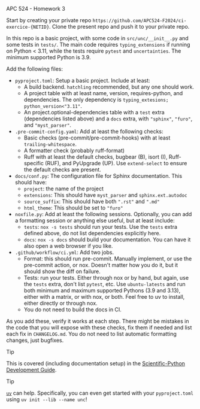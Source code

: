 APC 524 - Homework 3

Start by creating your private repo
`https://github.com/APC524-F2024/ci-exercice-{NETID}`. Clone the present repo
and push it to your private repo.

In this repo is a basic project, with some code in `src/unc/__init__.py` and
some tests in `tests/`. The main code requires `typing_extensions` if running
on Python < 3.11, while the tests require `pytest` and `uncertainties`. The minimum
supported Python is 3.9.

Add the following files:

* `pyproject.toml`: Setup a basic project. Include at least:
    * A build backend. `hatchling` recommended, but any one should work.
    * A project table with at least name, version, requires-python, and dependencies. The only dependency is `typing_extesions; python_version<"3.11"`.
    * An project.optional-dependencies table with a `test` extra (dependencies listed above) and a `docs` extra, with `"sphinx"`, `"furo"`, and `"myst_parser"`.
* `.pre-commit-config.yaml`: Add at least the following checks:
    * Basic checks (pre-commit/pre-commit-hooks) with at least `trailing-whitespace`.
    * A formatter check (probably ruff-format)
    * Ruff with at least the default checks,  bugbear (B), isort (I),
      Ruff-specific (RUF), and PyUpgrade (UP). Use `extend-select` to ensure
      the default checks are present.
* `docs/conf.py`: The configuration file for Sphinx documentation. This should have:
    * `project`: the name of the project
    * `extensions`: This should have `myst_parser` and `sphinx.ext.autodoc`
    * `source_suffix`: This should have both `".rst"` and `".md"`
    * `html_theme`: This should be set to `"furo"`
* `noxfile.py`: Add at least the following sessions. Optionally, you can add a formatting session or anything else useful, but at least include:
    * `tests`: `nox -s tests` should run your tests. Use the `tests` extra defined above, do not list dependencies explicitly here.
    * `docs`: `nox -s docs` should build your documentation. You can have it also open a web browser if you like.
* `.github/workflow/ci.yml`: Add two jobs.
    * Format: this should run pre-commit. Manually implement, or use the pre-commit action, or nox. Doesn't matter how you do it, but it should show the diff on failure.
    * Tests: run your tests. Either through nox or by hand, but again, use the `tests` extra, don't list `pytest`, etc. Use `ubuntu-latests` and run both minimum and maximum supported Pythons (3.9 and 3.13), either with a matrix, or with nox, or both. Feel free to uv to install, either directly or through nox.
    * You do not need to build the docs in CI.

As you add these, verify it works at each step. There might be mistakes in the code that you will expose with these checks, fix them if needed and list each fix in `CHANGELOG.md`. You do not need to list automatic formatting changes, just bugfixes.

> [!tip]
>
> This is covered (including documentation setup) in the [Scientific-Python Development Guide](https://learn.scientific-python.org/development).

> [!tip]
>
> [`uv`](https://docs.astral.sh/uv) can help. Specifically, you can even get started with your `pyproject.toml` using `uv init --lib --name unc`!

